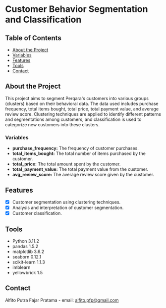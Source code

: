 # Customer Behavior Segmentation and Classification
## Table of Contents

- [About the Project](#about-the-project)
- [Variables](#variables)
- [Features](#features)
- [Tools](#tools)
- [Contact](#contact)

## About the Project

This project aims to segment Perqara's customers into various groups (clusters) based on their behavioral data. The data used includes purchase frequency, total items bought, total price, total payment value, and average review score. Clustering techniques are applied to identify different patterns and segmentations among customers, and classification is used to categorize new customers into these clusters.

### Variables

- **purchase_frequency:** The frequency of customer purchases.
- **total_items_bought:** The total number of items purchased by the customer.
- **total_price:** The total amount spent by the customer.
- **total_payment_value:** The total payment value from the customer.
- **avg_review_score:** The average review score given by the customer.

## Features

- [x] Customer segmentation using clustering techniques.
- [x] Analysis and interpretation of customer segmentation.
- [x] Customer classification.

## Tools
- Python 3.11.2
- pandas 1.5.2
- matplotlib 3.6.2
- seaborn 0.12.1
- scikit-learn 1.1.3
- imblearn
- yellowbrick 1.5

## Contact
Alfito Putra Fajar Pratama - email: alfito.pfp@gmail.com
